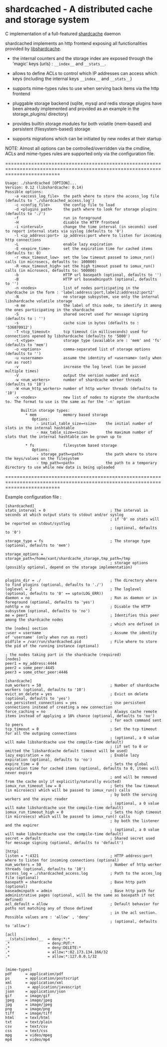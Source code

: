shardcached - A distributed cache and storage system
======

C implementation of a full-featured [shardcache](http://github.com/xant/libshardcache "libshardcache") daemon

shardcached implements an http frontend exposing all functionalities provided by [libshardcache](http://github.com/xant/libshardcache "libshardcache").

 * the internal counters and the storage index are exposed through the 'magic' keys (urls) : `__index__` and `__stats__`.

 * allows to define ACLs to control which IP addresses can access which keys (including the internal keys `__index__` and `__stats__`)

 * supports mime-types rules to use when serving back items via the http frontend

 * pluggable storage backend (sqlite, mysql and redis  storage plugins have been already implemented and provided as an example in the storage_plugins/ directory)

 * provides builtin storage modules for both volatile (mem-based) and persistent (filesystem-based) storage

 * supports migrations which can be initiated by new nodes at their startup



NOTE: Almost all options can be controlled/overridden via the cmdline,
      ACLs and mime-types rules are supported only via the configuration file.


===============================================================================================================================

```
Usage: ./shardcached [OPTION]...
Version: 0.12 (libshardcache: 0.14)
Possible options:
    -a <access_log_file>  the path where to store the access_log file (defaults to './shardcached_access.log')
    -c <config_file>      the config file to load
    -d <plugins_path>     the path where to look for storage plugins (defaults to './')
    -f                    run in foreground
    -H                    disable the HTTP frontend
    -i <interval>         change the time interval (in seconds) used to report internal stats via syslog (defaults to '0')
    -l <ip_address:port>  ip_address:port where to listen for incoming http connections
    -L                    enable lazy expiration
    -E <expire_time>      set the expiration time for cached items (defaults to: 0)
    -r <mux_timeout_low>  set the low timeout passed to iomux_run() calls (in microsecs, defaults to: 100000)
    -R <mux_timeout_high> set the high timeout pssed to iomux_run() calls (in microsecs, defaults to: 500000)
    -b                    HTTP url basepath (optional, defaults to '')
    -B                    HTTP url baseadminpath (optional, defaults to '')
    -n <nodes>            list of nodes participating in the shardcache in the form : 'label:address:port,label2:address2:port2'
    -N                    no storage subsystem, use only the internal libshardcache volatile storage
    -m me                 the label of this node, to identify it among the ones participating in the shardcache
    -S                    shared secret used for message signing (defaults to : '')
    -s                    cache size in bytes (defaults to : '536870912')
    -T <tcp_timeout>      tcp timeout (in milliseconds) used for connections opened by libshardcache (defaults to '5000')
    -t <type>             storage type (available are : 'mem' and 'fs' (defaults to 'mem')
    -o <options>          comma-separated list of storage options (defaults to '')
    -u <username>         assume the identity of <username> (only when run as root)
    -v                    increase the log level (can be passed multiple times)
    -V                    output the version number and exit
    -w <num_workers>      number of shardcache worker threads (defaults to '10')
    -W <num_http_workers> number of http worker threads (defaults to '10')
    -x <nodes>            new list of nodes to migrate the shardcache to. The format to use is the same as for the '-n' option

       Builtin storage types:
         * mem            memory based storage
            Options:
              - initial_table_size=<size>    the initial number of slots in the internal hashtable
              - max_table_size=<size>        the maximum number of slots that the internal hashtable can be grown up to

         * fs             filesystem based storage
            Options:
              - storage_path=<path>          the path where to store the keys/values on the filesystem
              - tmp_path=<path>              the path to a temporary directory to use while new data is being uploaded
```

===============================================================================================================================

Example configuration file :
```
[shardcached]
stats_interval = 0                             ; The interval in seconds at which output stats to stdout and/or syslog
                                               ; if '0' no stats will be reported on stdout/systlog
                                               ; (optional, defaults to '0')

storage_type = fs                              ; The storage type (optional, defaults to 'mem')

storage_options = storage_path=/home/xant/shardcache_storage,tmp_path=/tmp
                                               ; storage options (possibly optional, depend on the storage implementation)


plugins_dir = ./                               ; The directory where to find plugins (optional, defaults to './')
loglevel = 2                                   ; The loglevel (optional, defaults to '0' == upto(LOG_ERR))
daemon = no                                    ; Run as daemon or in foreground (optional, defaults to 'yes')
nohttp = no                                    ; Disable the HTTP subsystem (optional, defaults to 'no')
me = peer1                                     ; Identifies this peer among the shardcache nodes
                                               ; which are defined in the [nodes] section
;user = username                               ; Assume the identity of 'username' (only when run as root)
pidfile = /var/run/shardcached.pid             ; File where to store the pid of the running instance (optional)

; the nodes taking part in the shardcache (required)
[nodes]
peer1 = my_address:4444
peer2 = some_peer:4445
peer3 = some_other_peer:4446

[shardcache]
num_workers = 50                               ; Number of shardcache workers (optional, defaults to '10')
evict_on_delete = yes                          ; Evict on delete (optional, defaults to 'yes')
use_persistent_connections = yes               ; Use persistent connections instead of creating a new connection
force_caching = no                             ; Always cache remote items instead of applying a 10% chance (optional, defaults to 'no')
                                               ; for each command sent to peers
tcp_timeout = 0                                ; Set the tcp timeout for all the outgoing connections
                                               ; (optional, a 0 value will make libshardcache use the compile-time default)
                                               ; (if set to 0 or omitted the libshardcache default timeout will be used)
lazy_expiration = no                           ; Enable lazy expiration (optional, defaults to 'no')
expire_time = 0                                ; Sets the global expiration time for cached items (optional, defaults to 0, items will never expire
                                               ; and will be removed from the cache only if explicitly/naturally evicted)
iomux_run_timeout_low = 0                      ; Sets the low timeout (in microsecs) which will be passed to iomux_run() calls
                                               ; by both the serving workers and the async reader
                                               ; (optional, a 0 value will make libshardcache use the compile-time default)
iomux_run_timeout_high = 0                     ; Sets the high timeout (in microsecs) which will be passed to iomux_run() calls
                                               ; by both the listener and the expirer
                                               ; (optional, a 0 value will make libshardcache use the compile-time default)
secret = default                               ; Shared secret used for message signing (optional, defaults to 'default') 

[http]
listen = *:4321                                ; HTTP address:port where to listen for incoming connections (optional)
num_workers = 50                               ; Number of http worker threads (optional, defaults to '10')
access_log = ./shardcached_access.log          ; Path to the acces_log file (optional)
basepath = shardcache                          ; Base http path (optional) 
baseadminpath = admin                          ; Base http path for administrative pages (optional, will be the same as basepath if not defined) 
acl_default = allow                            ; Default behavior for paths not matching any of those defined 
                                               ; in the acl section. Possible values are : 'allow' , 'deny'
                                               ; (optional, defaults to 'allow')

[acl]
__(stats|index)__  = deny:*:*
.*                 = deny:PUT:*
.*                 = deny:DELETE:*
.*                 = allow:*:82.173.134.166/32
.*                 = allow:*:127.0.0.1/32


[mime-types]
pdf      = application/pdf
ps       = application/postscript
xml      = application/xml
;js       = application/javascript
json     = application/json
gif      = image/gif
jpeg     = image/jpeg
jpg      = image/jpeg
png      = image/png
tiff     = image/tiff
html     = text/html
txt      = text/plain
csv      = text/csv
css      = text/css
mpg      = video/mpeg
mp4      = video/mp4
```
